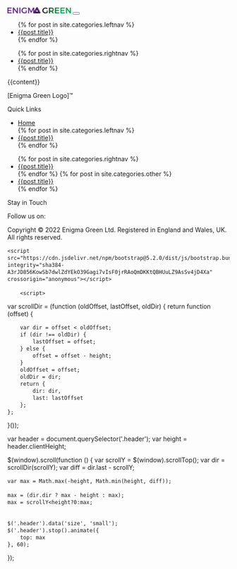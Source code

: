 ---
---
<!doctype html>
<html lang="en">
  <head>
    <meta charset="utf-8">
    <meta name="viewport" content="width=device-width, initial-scale=1">
    <title>{{page.title}}</title>
    <link href="https://cdn.jsdelivr.net/npm/bootstrap@5.2.0/dist/css/bootstrap.min.css" rel="stylesheet" integrity="sha384-gH2yIJqKdNHPEq0n4Mqa/HGKIhSkIHeL5AyhkYV8i59U5AR6csBvApHHNl/vI1Bx" crossorigin="anonymous">
    <link href="/css/styles.css" rel="stylesheet">
    <script src="https://ajax.googleapis.com/ajax/libs/jquery/3.6.0/jquery.min.js"></script>
    <link rel="stylesheet" href="https://cdnjs.cloudflare.com/ajax/libs/font-awesome/4.7.0/css/font-awesome.min.css">
  </head>
  <body>
  <nav class="p-3 navbar header fixed-top navbar-expand-lg bg-light">
  <div class="container-fluid">
    <a class="navbar-brand py-3" href="/index.html"><img src="/images/logo.png" style="margin: 0rem; width: 9rem;"/><span class="fs-6 fw-light" style="display:none;">&#8482;</span></a>
    <button class="navbar-toggler bg-light" type="button" data-bs-toggle="collapse" data-bs-target="#navbarSupportedContent" aria-controls="navbarSupportedContent" aria-expanded="false" aria-label="Toggle navigation">
      <span class="navbar-toggler-icon"></span>
    </button>
    <div class="collapse navbar-collapse" id="navbarSupportedContent" style="margin-top:0.25rem;">
      <ul class="navbar-nav me-auto mb-2 mb-lg-0">
      {% for post in site.categories.leftnav %}
        <li class="nav-item">
          <a class="nav-link text-uppercase fw-bold" href="{{post.url}}">{{post.title}}</a>
        </li>
      {% endfor %}
      </ul>
      <ul class="navbar-nav">
      {% for post in site.categories.rightnav %}
        <li class="nav-item">
          <a class="nav-link" href="{{post.url}}">{{post.title}}</a>
        </li>
      {% endfor %}
        </ul>    </div>
  </div>
</nav>
    {{content}}

<div class="container-fluid bg-dark text-white-50 p-5 footer">
    <div class="row g-0">
        <div class="col-sm-12 col-md-3 text-center text-sm-center text-md-start g-0">
            <p class="py-3 text-light">[Enigma Green Logo]&#8482;</p>
        </div>
        <div class="row col-sm-6 col-md-6 text-center text-md-start g-0 pb-3">
            <p class="text-uppercase fw-bold py-3 text-light">Quick Links</p>
            <div class="col-md-6 g-0">
                <ul class="navbar-nav">
                    <li class="nav-item"><a class="nav-link py-1" href="/index.html">Home</a></li>
                {% for post in site.categories.leftnav %}
                    <li class="nav-item"><a class="nav-link py-1" href="{{post.url}}">{{post.title}}</a></li>
                {% endfor %}
                </ul>
            </div>
            <div class="col-md-6 g-0">
                <ul class="navbar-nav">
                {% for post in site.categories.rightnav %}
                    <li class="nav-item"><a class="nav-link py-1" href="{{post.url}}">{{post.title}}</a></li>
                {% endfor %}
                {% for post in site.categories.other %}
                    <li class="nav-item"><a class="nav-link py-1" href="{{post.url}}">{{post.title}}</a></li>
                {% endfor %}
                </ul>
            </div>
        </div>
        <div class="col-sm-6 col-md-3 text-center text-md-start g-0 pb-3">
            <p class="text-uppercase fw-bold py-3 text-light">Stay in Touch</p>
            <p>Follow us on:</p>
            <p>
                <a href="#" class="fa fa-facebook text-dark text-decoration-none"></a>
                <a href="#" class="fa fa-twitter"></a>
                <a href="#" class="fa fa-google"></a>
                <a href="#" class="fa fa-linkedin"></a>
                <a href="#" class="fa fa-youtube"></a>
                <a href="#" class="fa fa-instagram"></a>
            </p>
        </div>
        <div class="col text-center text-sm-center text-md-start g-0">
            <p class="py-3">Copyright &copy; 2022 Enigma Green Ltd. Registered in England and Wales, UK. All rights reserved.</p>
        </div>        
    </div>
</div>

    <script src="https://cdn.jsdelivr.net/npm/bootstrap@5.2.0/dist/js/bootstrap.bundle.min.js" integrity="sha384-A3rJD856KowSb7dwlZdYEkO39Gagi7vIsF0jrRAoQmDKKtQBHUuLZ9AsSv4jD4Xa" crossorigin="anonymous"></script>
    
        <script>
var scrollDir = (function (oldOffset, lastOffset, oldDir) {
    return function (offset) {

        var dir = offset < oldOffset;
        if (dir !== oldDir) {
            lastOffset = offset;
        } else {
            offset = offset - height;
        }
        oldOffset = offset;
        oldDir = dir;
        return {
            dir: dir,
            last: lastOffset
        };
    };
}());

var header = document.querySelector('.header');
var height = header.clientHeight;

$(window).scroll(function () {
    var scrollY = $(window).scrollTop();
    var dir = scrollDir(scrollY);
    var diff = dir.last - scrollY;

    var max = Math.max(-height, Math.min(height, diff));
    
    max = (dir.dir ? max - height : max); 
    max = scrollY<height?0:max;
    

    $('.header').data('size', 'small');
    $('.header').stop().animate({
        top: max
    }, 60);


});
        </script>
  </body>
</html>